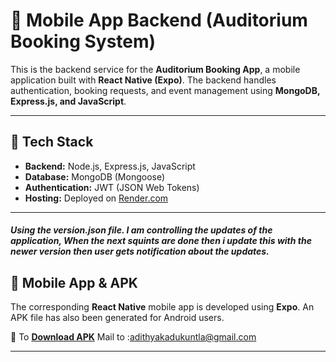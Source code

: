 # 📌 Mobile App Backend (Auditorium Booking System)  

This is the backend service for the **Auditorium Booking App**, a mobile application built with **React Native (Expo)**. The backend handles authentication, booking requests, and event management using **MongoDB, Express.js, and JavaScript**.

---

## 🚀 Tech Stack  

- **Backend:** Node.js, Express.js, JavaScript  
- **Database:** MongoDB (Mongoose)  
- **Authentication:** JWT (JSON Web Tokens)  
- **Hosting:** Deployed on [Render.com](https://render.com/)  

---


##### Using the version.json file. I am controlling the updates of the application, When the next squints are done then i update this with the newer version then user gets notification about the updates.

## 📲 Mobile App & APK  

The corresponding **React Native** mobile app is developed using **Expo**. An APK file has also been generated for Android users.  

📌 To  **[Download APK]()** Mail to :adithyakadukuntla@gmail.com 

---


